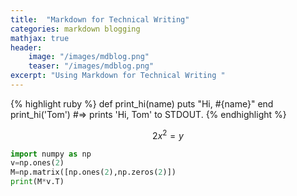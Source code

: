 ```yaml
---
title:  "Markdown for Technical Writing"
categories: markdown blogging
mathjax: true
header:
    image: "/images/mdblog.png"
    teaser: "/images/mdblog.png"
excerpt: "Using Markdown for Technical Writing "
---
```



{% highlight ruby %}
def print_hi(name)
  puts "Hi, #{name}"
end
print_hi('Tom')
#=> prints 'Hi, Tom' to STDOUT.
{% endhighlight %}

$$2x^{2}=y$$

```python
import numpy as np
v=np.ones(2)
M=np.matrix([np.ones(2),np.zeros(2)])
print(M*v.T)
```
